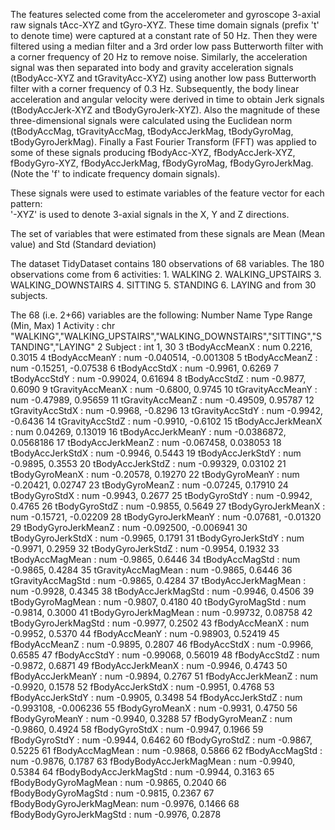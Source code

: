 The features selected come from the accelerometer and gyroscope 3-axial raw signals tAcc-XYZ and tGyro-XYZ.
These time domain signals (prefix 't' to denote time) were captured at a constant rate of 50 Hz.
Then they were filtered using a median filter and a 3rd order low pass Butterworth filter with a corner frequency of 20 Hz to remove noise.
Similarly, the acceleration signal was then separated into body and gravity acceleration signals (tBodyAcc-XYZ and tGravityAcc-XYZ) using another low pass Butterworth filter with a corner frequency of 0.3 Hz. 
Subsequently, the body linear acceleration and angular velocity were derived in time to obtain Jerk signals (tBodyAccJerk-XYZ and tBodyGyroJerk-XYZ).
Also the magnitude of these three-dimensional signals were calculated using the Euclidean norm (tBodyAccMag, tGravityAccMag, tBodyAccJerkMag, tBodyGyroMag, tBodyGyroJerkMag). 
Finally a Fast Fourier Transform (FFT) was applied to some of these signals producing fBodyAcc-XYZ, fBodyAccJerk-XYZ, fBodyGyro-XYZ, fBodyAccJerkMag, fBodyGyroMag, fBodyGyroJerkMag. (Note the 'f' to indicate frequency domain signals). 

These signals were used to estimate variables of the feature vector for each pattern:  
  '-XYZ' is used to denote 3-axial signals in the X, Y and Z directions.

The set of variables that were estimated from these signals are Mean (Mean value) and Std (Standard deviation)

The dataset TidyDataset contains 180 observations of 68 variables.
The 180 observations come
    from 6 activities:
        1. WALKING
        2. WALKING_UPSTAIRS
        3. WALKING_DOWNSTAIRS
        4. SITTING
        5. STANDING
        6. LAYING
    and from 30 subjects.

The 68 (i.e. 2+66) variables are the following: 
Number Name                     Type  Range (Min, Max)
  1   Activity                : chr  "WALKING","WALKING_UPSTAIRS","WALKING_DOWNSTAIRS","SITTING","STANDING","LAYING"
  2   Subject                 : int   1, 30
  3   tBodyAccMeanX           : num   0.2216, 0.3015
  4   tBodyAccMeanY           : num  -0.040514, -0.001308
  5   tBodyAccMeanZ           : num  -0.15251, -0.07538
  6   tBodyAccStdX            : num  -0.9961, 0.6269
  7   tBodyAccStdY            : num  -0.99024, 0.61694
  8   tBodyAccStdZ            : num  -0.9877, 0.6090
  9   tGravityAccMeanX        : num  -0.6800, 0.9745
 10   tGravityAccMeanY        : num  -0.47989, 0.95659
 11   tGravityAccMeanZ        : num  -0.49509, 0.95787
 12   tGravityAccStdX         : num  -0.9968, -0.8296
 13   tGravityAccStdY         : num  -0.9942, -0.6436
 14   tGravityAccStdZ         : num  -0.9910, -0.6102
 15   tBodyAccJerkMeanX       : num   0.04269, 0.13019
 16   tBodyAccJerkMeanY       : num  -0.0386872, 0.0568186
 17   tBodyAccJerkMeanZ       : num  -0.067458, 0.038053
 18   tBodyAccJerkStdX        : num  -0.9946, 0.5443
 19   tBodyAccJerkStdY        : num  -0.9895, 0.3553
 20   tBodyAccJerkStdZ        : num  -0.99329, 0.03102
 21   tBodyGyroMeanX          : num  -0.20578, 0.19270
 22   tBodyGyroMeanY          : num  -0.20421, 0.02747
 23   tBodyGyroMeanZ          : num  -0.07245, 0.17910
 24   tBodyGyroStdX           : num  -0.9943, 0.2677
 25   tBodyGyroStdY           : num  -0.9942, 0.4765
 26   tBodyGyroStdZ           : num  -0.9855, 0.5649
 27   tBodyGyroJerkMeanX      : num  -0.15721, -0.02209
 28   tBodyGyroJerkMeanY      : num  -0.07681, -0.01320
 29   tBodyGyroJerkMeanZ      : num  -0.092500, -0.006941
 30   tBodyGyroJerkStdX       : num  -0.9965, 0.1791
 31   tBodyGyroJerkStdY       : num  -0.9971, 0.2959
 32   tBodyGyroJerkStdZ       : num  -0.9954, 0.1932
 33   tBodyAccMagMean         : num  -0.9865, 0.6446
 34   tBodyAccMagStd          : num  -0.9865, 0.4284
 35   tGravityAccMagMean      : num  -0.9865, 0.6446
 36   tGravityAccMagStd       : num  -0.9865, 0.4284
 37   tBodyAccJerkMagMean     : num  -0.9928, 0.4345
 38   tBodyAccJerkMagStd      : num  -0.9946, 0.4506
 39   tBodyGyroMagMean        : num  -0.9807, 0.4180
 40   tBodyGyroMagStd         : num  -0.9814, 0.3000
 41   tBodyGyroJerkMagMean    : num  -0.99732, 0.08758
 42   tBodyGyroJerkMagStd     : num  -0.9977, 0.2502
 43   fBodyAccMeanX           : num  -0.9952, 0.5370
 44   fBodyAccMeanY           : num  -0.98903, 0.52419
 45   fBodyAccMeanZ           : num  -0.9895, 0.2807
 46   fBodyAccStdX            : num  -0.9966, 0.6585
 47   fBodyAccStdY            : num  -0.99068, 0.56019
 48   fBodyAccStdZ            : num  -0.9872, 0.6871
 49   fBodyAccJerkMeanX       : num  -0.9946, 0.4743
 50   fBodyAccJerkMeanY       : num  -0.9894, 0.2767
 51   fBodyAccJerkMeanZ       : num  -0.9920, 0.1578
 52   fBodyAccJerkStdX        : num  -0.9951, 0.4768
 53   fBodyAccJerkStdY        : num  -0.9905, 0.3498
 54   fBodyAccJerkStdZ        : num  -0.993108, -0.006236
 55   fBodyGyroMeanX          : num  -0.9931, 0.4750
 56   fBodyGyroMeanY          : num  -0.9940, 0.3288
 57   fBodyGyroMeanZ          : num  -0.9860, 0.4924
 58   fBodyGyroStdX           : num  -0.9947, 0.1966
 59   fBodyGyroStdY           : num  -0.9944, 0.6462
 60   fBodyGyroStdZ           : num  -0.9867, 0.5225
 61   fBodyAccMagMean         : num  -0.9868, 0.5866
 62   fBodyAccMagStd          : num  -0.9876, 0.1787
 63   fBodyBodyAccJerkMagMean : num  -0.9940, 0.5384
 64   fBodyBodyAccJerkMagStd  : num  -0.9944, 0.3163
 65   fBodyBodyGyroMagMean    : num  -0.9865, 0.2040
 66   fBodyBodyGyroMagStd     : num  -0.9815, 0.2367
 67   fBodyBodyGyroJerkMagMean: num  -0.9976, 0.1466
 68   fBodyBodyGyroJerkMagStd : num  -0.9976, 0.2878
